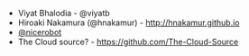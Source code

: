 * Viyat Bhalodia - @viyatb
* Hiroaki Nakamura (@hnakamur) - http://hnakamur.github.io
* [@nicerobot](https://nicerobot.github.io)
* The Cloud source? - https://github.com/The-Cloud-Source
